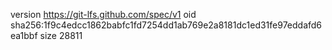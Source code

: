 version https://git-lfs.github.com/spec/v1
oid sha256:1f9c4edcc1862babfc1fd7254dd1ab769e2a8181dc1ed31fe97eddafd6ea1bbf
size 28811
